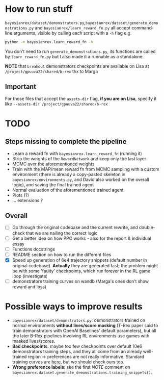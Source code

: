 # How to run stuff
`bayesianrex/dataset/demonstrators.py`,`bayesianrex/dataset/generate_demonstrations.py`
and `bayesianrex/learn_reward_fn.py` all accept command-line arguments, visible
by calling each script with a `-h` flag e.g.
```sh
python -m bayesianrex.learn_reward_fn -h
```
You don't need to run `generate_demonstrations.py`, its functions are called by
`learn_reward_fn.py` but I also made it a runnable as a standalone.

**NOTE** that `breakout` demonstrators checkpoints are available on Lisa at
`/project/gpuuva22/shared/b-rex` thx to Marga

## Important
For those files that accept the `assets-dir` flag, **if you are on Lisa**,
specify it like `--assets-dir /project/gpuuva22/shared/b-rex`

# TODO

## Steps missing to complete the pipeline
- Learn a reward fn with `bayesianrex.learn_reward_fn` (running it)
- Strip the weights of the `RewardNetwork` and keep only the last layer
- MCMC over the aforementioned weights
- Train with the MAP/mean reward fn from MCMC sampling with a custom
  environment (there is already a copy-pasted skeleton in
  `bayesianrex/environments.py`, and David also worked on the overall logic),
  and saving the final trained agent
- Normal evaluation of the aforementioned trained agent
- Plots (?)
- ... extensions ?

## Overall
- [ ] Go through the original codebase and the current rewrite, and double-check
	  that we are nailing the correct logic
- [ ] Get a better idea on how PPO works - also for the report & individual
	  essay
- [ ] Functions docstrings
- [ ] README section on how to run the different files
- [x] Speed up generation of 6e4 trajectory snippets (default number in original
	  codebase). **Actually** they are generated fast; the problem might be with
	  some 'faulty' checkpoints, which run forever in the RL game loop
	  (investigate)
- [ ] demonstrators training curves on wandb (Marga's ones don't show reward and
	  loss)

# Possible ways to improve results
- `bayesianrex/dataset/demonstrators.py`: demonstrators trained on normal
  environments **without lives/score masking** (T-Rex paper said to train
  demonstrators with OpenAI Baselines' default parameters), but all the later
  B-Rex pipelines involving RL environments use games with masked lives/scores.
- **Bad checkpoints**: maybe too few checkpoints over default 10e6 demonstrators
  training steps, and they all come from an already well-trained region ->
  preferences are not really informative. Standard training curves are
  [here](https://wandb.ai/openrlbenchmark/sb3), but we should check ours too.
- **Wrong preference labels**: see the first *NOTE* comment on
  `bayesianrex.dataset.generate_demonstrations.training_snippets()`.

